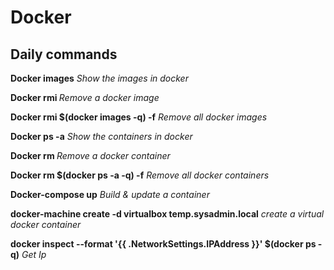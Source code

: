 # Docker

## Daily commands

**Docker images** *Show the images in docker*

**Docker rmi <imageID>** *Remove a docker image*

**Docker rmi $(docker images -q) -f** *Remove all docker images*

**Docker ps -a** *Show the containers in docker*

**Docker rm <containerID>** *Remove a docker container*

**Docker rm $(docker ps -a -q) -f** *Remove all docker containers*

**Docker-compose up** *Build & update a container*

**docker-machine create -d virtualbox temp.sysadmin.local** *create a virtual docker container*

**docker inspect --format '{{ .NetworkSettings.IPAddress }}' $(docker ps -q)** *Get Ip*
